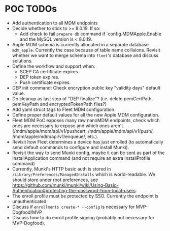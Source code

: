 # POC TODOs

- Add authentication to all MDM endpoints
- Decide whether to stick to >= 8.0.19. If so:
	- Add check to fail `prepare db` command if `config.MDMApple.Enable and the MySQL version is < 8.0.19.
- Apple MDM schema is currently allocated in a separate database `mdm_apple`. Currently the case because of table name collisions. Revisit whether we want to merge schema into `fleet`'s database and discuss solutions.
- Define the workflow and support when:
  - SCEP CA certificate expires.
  - DEP token expires.
  - Push certificate expires.
- DEP init command: Check encryption public key "validity days" default value.
- Do cleanup as last step of "DEP finalize"? (i.e. delete pemCertPath, pemKeyPath and encryptedTokenPath files?)
- Add yaml struct tags to Fleet MDM configuration.
- Define proper default values for all the new Apple MDM configuration.
- Fleet MDM PoC exposes many raw nanoMDM endpoints, check which ones are necessary to expose and which ones aren't (/mdm/apple/mdm/api/v1/pushcert, /mdm/apple/mdm/api/v1/push/, /mdm/apple/mdm/api/v1/enqueue/, etc.).
- Revisit how Fleet determines a device has just enrolled (to automatically send default commands to configure and install Munki).
- Revisit the way to send Munki config, maybe it can be sent as part of the InstallApplication command (and not require an extra InstallProfile command)
- Currently, Munki's HTTP basic auth is stored in `/Library/Preferences/ManagedInstalls` which is world-readable. We should store under root preferences, see https://github.com/munki/munki/wiki/Using-Basic-Authentication#protecting-the-password-from-local-users.
- The enroll profile must be protected by SSO. Currently the endpoint is unauthenticated.
- Discuss if `enrollments create-* --config` is necessary for MVP-Dogfood/MVP
- Discuss how to do enroll profile signing (probably not necessary for MVP-Dogfood).